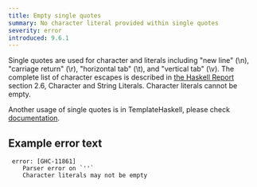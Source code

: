 ```yaml
---
title: Empty single quotes 
summary: No character literal provided within single quotes
severity: error
introduced: 9.6.1
---
```


Single quotes are used for character and literals including "new line" (\n), "carriage return" (\r), "horizontal tab" (\t), and "vertical tab" (\v). The complete list of character escapes is described in [the Haskell Report](https://www.haskell.org/onlinereport/lexemes.html) section 2.6, Character and String Literals. Character literals cannot be empty.

Another usage of single quotes is in TemplateHaskell, please check [documentation](https://ghc.gitlab.haskell.org/ghc/doc/users_guide/exts/template_haskell.html#syntax).

## Example error text

```
 error: [GHC-11861]
    Parser error on `''`
    Character literals may not be empty
```
